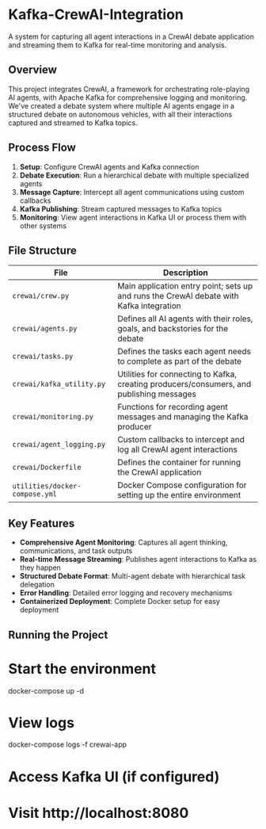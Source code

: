 # Kafka-CrewAI-Integration

A system for capturing all agent interactions in a CrewAI debate application and streaming them to Kafka for real-time monitoring and analysis.

## Overview

This project integrates CrewAI, a framework for orchestrating role-playing AI agents, with Apache Kafka for comprehensive logging and monitoring. We've created a debate system where multiple AI agents engage in a structured debate on autonomous vehicles, with all their interactions captured and streamed to Kafka topics.

## Process Flow

1. **Setup**: Configure CrewAI agents and Kafka connection
2. **Debate Execution**: Run a hierarchical debate with multiple specialized agents
3. **Message Capture**: Intercept all agent communications using custom callbacks
4. **Kafka Publishing**: Stream captured messages to Kafka topics
5. **Monitoring**: View agent interactions in Kafka UI or process them with other systems

## File Structure

| File | Description |
|------|-------------|
| `crewai/crew.py` | Main application entry point; sets up and runs the CrewAI debate with Kafka integration |
| `crewai/agents.py` | Defines all AI agents with their roles, goals, and backstories for the debate |
| `crewai/tasks.py` | Defines the tasks each agent needs to complete as part of the debate |
| `crewai/kafka_utility.py` | Utilities for connecting to Kafka, creating producers/consumers, and publishing messages |
| `crewai/monitoring.py` | Functions for recording agent messages and managing the Kafka producer |
| `crewai/agent_logging.py` | Custom callbacks to intercept and log all CrewAI agent interactions |
| `crewai/Dockerfile` | Defines the container for running the CrewAI application |
| `utilities/docker-compose.yml` | Docker Compose configuration for setting up the entire environment |

## Key Features

- **Comprehensive Agent Monitoring**: Captures all agent thinking, communications, and task outputs
- **Real-time Message Streaming**: Publishes agent interactions to Kafka as they happen
- **Structured Debate Format**: Multi-agent debate with hierarchical task delegation
- **Error Handling**: Detailed error logging and recovery mechanisms
- **Containerized Deployment**: Complete Docker setup for easy deployment

## Running the Project

# Start the environment
docker-compose up -d

# View logs
docker-compose logs -f crewai-app

# Access Kafka UI (if configured)
# Visit http://localhost:8080